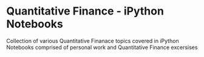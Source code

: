# Quantitative Finance - iPython Notebooks

Collection of various Quantitative Finanace topics covered in iPython Notebooks comprised of personal work and Quantitative Finance excersises
